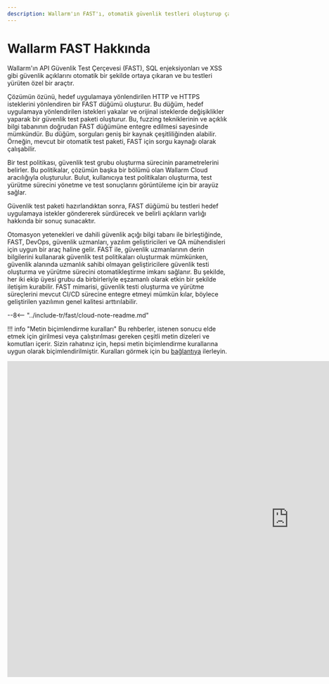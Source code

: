 ```yaml
---
description: Wallarm'ın FAST'ı, otomatik güvenlik testleri oluşturup çalıştırarak web uygulamalarındaki güvenlik açıklarını belirleyen özel olarak üretilmiş bir araçtır.
---
```


[link-sozlesmeler]:      AGREEMENTS.md

#   Wallarm FAST Hakkında

Wallarm'ın API Güvenlik Test Çerçevesi (FAST), SQL enjeksiyonları ve XSS gibi güvenlik açıklarını otomatik bir şekilde ortaya çıkaran ve bu testleri yürüten özel bir araçtır.

Çözümün özünü, hedef uygulamaya yönlendirilen HTTP ve HTTPS isteklerini yönlendiren bir FAST düğümü oluşturur. Bu düğüm, hedef uygulamaya yönlendirilen istekleri yakalar ve orijinal isteklerde değişiklikler yaparak bir güvenlik test paketi oluşturur. Bu, fuzzing tekniklerinin ve açıklık bilgi tabanının doğrudan FAST düğümüne entegre edilmesi sayesinde mümkündür. Bu düğüm, sorguları geniş bir kaynak çeşitliliğinden alabilir. Örneğin, mevcut bir otomatik test paketi, FAST için sorgu kaynağı olarak çalışabilir.

Bir test politikası, güvenlik test grubu oluşturma sürecinin parametrelerini belirler. Bu politikalar, çözümün başka bir bölümü olan Wallarm Cloud aracılığıyla oluşturulur. Bulut, kullanıcıya test politikaları oluşturma, test yürütme sürecini yönetme ve test sonuçlarını görüntüleme için bir arayüz sağlar.

Güvenlik test paketi hazırlandıktan sonra, FAST düğümü bu testleri hedef uygulamaya istekler göndererek sürdürecek ve belirli açıkların varlığı hakkında bir sonuç sunacaktır.

Otomasyon yetenekleri ve dahili güvenlik açığı bilgi tabanı ile birleştiğinde, FAST, DevOps, güvenlik uzmanları, yazılım geliştiricileri ve QA mühendisleri için uygun bir araç haline gelir. FAST ile, güvenlik uzmanlarının derin bilgilerini kullanarak güvenlik test politikaları oluşturmak mümkünken, güvenlik alanında uzmanlık sahibi olmayan geliştiricilere güvenlik testi oluşturma ve yürütme sürecini otomatikleştirme imkanı sağlanır. Bu şekilde, her iki ekip üyesi grubu da birbirleriyle eşzamanlı olarak etkin bir şekilde iletişim kurabilir. FAST mimarisi, güvenlik testi oluşturma ve yürütme süreçlerini mevcut CI/CD sürecine entegre etmeyi mümkün kılar, böylece geliştirilen yazılımın genel kalitesi arttırılabilir.

--8<-- "../include-tr/fast/cloud-note-readme.md"

!!! info "Metin biçimlendirme kuralları"
    Bu rehberler, istenen sonucu elde etmek için girilmesi veya çalıştırılması gereken çeşitli metin dizeleri ve komutları içerir. Sizin rahatınız için, hepsi metin biçimlendirme kurallarına uygun olarak biçimlendirilmiştir. Kuralları görmek için bu [bağlantıya][link-sozlesmeler] ilerleyin.

<div class="video-wrapper">
  <iframe width="1280" height="720" src="https://www.youtube.com/embed/Me4o4v7dPyM" frameborder="0" allow="accelerometer; autoplay; encrypted-media; gyroscope; picture-in-picture" allowfullscreen loading="lazy"></iframe>
</div>